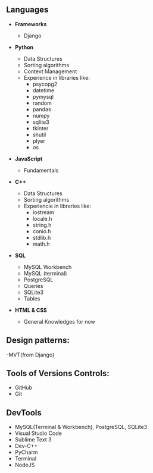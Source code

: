## Languages


- <b>Frameworks</b>
  - Django
- <b>Python</b>
  - Data Structures
  - Sorting algorithms
  - Context Management
  - Experience in libraries like:
    - psycopg2
    - datetime
    - pymysql
    - random
    - pandas
    - numpy
    - sqlite3
    - tkinter
    - shutil
    - plyer
    - os
- <b>JavaScript</b>
  - Fundamentals
- <b>C++</b>
  - Data Structures
  - Sorting algorithms
  - Experiencie in libraries like:
    - iostream
    - locale.h
    - string.h
    - conio.h
    - stdlib.h
    - math.h
- <b>SQL</b>

  - MySQL Workbench
  - MySQL (terminal)
  - PostgreSQL
  - Queries
  - SQLite3
  - Tables

- <b>HTML & CSS</b>

  - General Knowledges for now

## Design patterns:
-MVT(from Django)

## Tools of Versions Controls:
- GitHub
- Git

## DevTools

- MySQL(Terminal & Workbench), PostgreSQL, SQLite3
- Visual Studio Code
- Sublime Text 3
- Dev-C++
- PyCharm
- Terminal
- NodeJS
